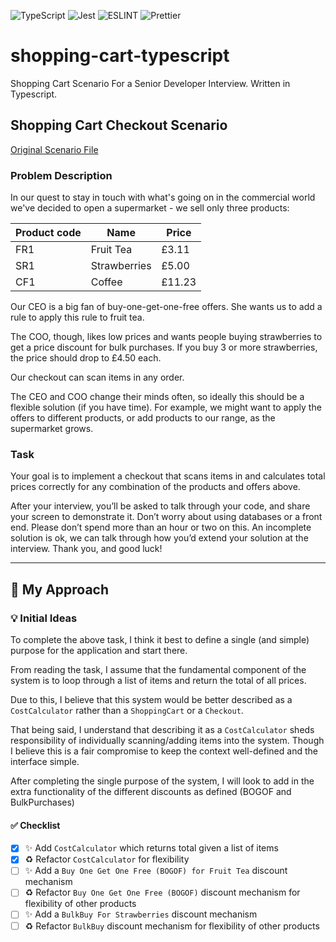 ![TypeScript](https://img.shields.io/badge/TypeScript-007ACC?style=for-the-badge&logo=typescript&logoColor=white)
![Jest](https://img.shields.io/badge/Jest-323330?style=for-the-badge&logo=Jest&logoColor=white)
![ESLINT](https://img.shields.io/badge/eslint-3A33D1?style=for-the-badge&logo=eslint&logoColor=white)
![Prettier](https://img.shields.io/badge/prettier-1A2C34?style=for-the-badge&logo=prettier&logoColor=F7BA3E)

# shopping-cart-typescript

Shopping Cart Scenario For a Senior Developer Interview. Written in Typescript.

## Shopping Cart Checkout Scenario

[Original Scenario File](assets/Supermarket.pdf)

### Problem Description

In our quest to stay in touch with what's going on in the commercial world we've
decided to open a supermarket - we sell only three products:

| Product code | Name         | Price  |
|--------------|--------------|--------|
| FR1          | Fruit Tea    | £3.11  |
| SR1          | Strawberries | £5.00  |
| CF1          | Coffee       | £11.23 |

Our CEO is a big fan of buy-one-get-one-free offers. She wants us to add a rule to
apply this rule to fruit tea.

The COO, though, likes low prices and wants people buying strawberries to get a
price discount for bulk purchases. If you buy 3 or more strawberries, the price should
drop to £4.50 each.

Our checkout can scan items in any order.

The CEO and COO change their minds often, so ideally this should be a flexible
solution (if you have time). For example, we might want to apply the offers to
different products, or add products to our range, as the supermarket grows.

### Task

Your goal is to implement a checkout that scans items in and calculates total prices
correctly for any combination of the products and offers above.

After your interview, you’ll be asked to talk through your code, and share your screen
to demonstrate it. Don’t worry about using databases or a front end.
Please don’t spend more than an hour or two on this. An incomplete solution is ok,
we can talk through how you’d extend your solution at the interview. Thank you, and
good luck!

---

## 🙋 My Approach

### 💡 Initial Ideas

To complete the above task, I think it best to define a single (and simple) purpose for the application and start there.

From reading the task, I assume that the fundamental component of the system is to loop through a list of items and
return the total of all prices.

Due to this, I believe that this system would be better described as a `CostCalculator` rather than a `ShoppingCart` or
a `Checkout`.

That being said, I understand that describing it as a `CostCalculator` sheds responsibility of individually
scanning/adding items into the system. Though I believe this is a fair compromise to keep the context well-defined and
the interface simple.

After completing the single purpose of the system, I will look to add in the extra functionality of the different
discounts as defined (BOGOF and BulkPurchases)

#### ✅ Checklist

- [x] ✨ Add `CostCalculator` which returns total given a list of items
- [x] ♻️ Refactor `CostCalculator` for flexibility
- [ ] ✨ Add a `Buy One Get One Free (BOGOF) for Fruit Tea` discount mechanism
- [ ] ♻️ Refactor `Buy One Get One Free (BOGOF)` discount mechanism for flexibility of other products
- [ ] ✨ Add a `BulkBuy For Strawberries` discount mechanism
- [ ] ♻️ Refactor `BulkBuy` discount mechanism for flexibility of other products
